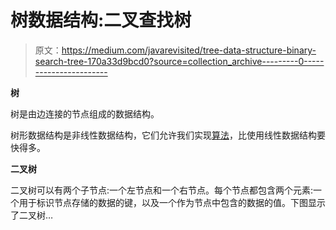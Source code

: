 # 树数据结构:二叉查找树

> 原文：<https://medium.com/javarevisited/tree-data-structure-binary-search-tree-170a33d9bcd0?source=collection_archive---------0----------------------->

**树**

树是由边连接的节点组成的数据结构。

树形数据结构是非线性数据结构，它们允许我们实现[算法](https://codersite.dev/big-o-notation-analysis-of-algorithms/)，比使用线性数据结构要快得多。

**二叉树**

二叉树可以有两个子节点:一个左节点和一个右节点。每个节点都包含两个元素:一个用于标识节点存储的数据的键，以及一个作为节点中包含的数据的值。下图显示了二叉树…
